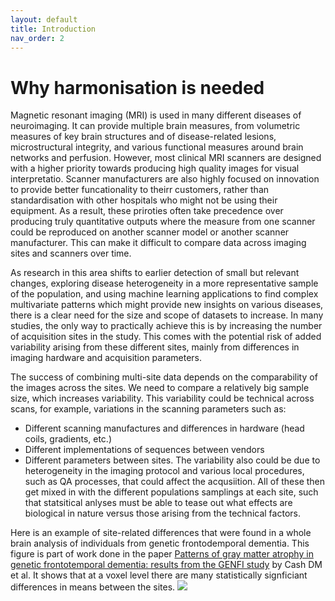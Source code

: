 ```yaml
---
layout: default
title: Introduction
nav_order: 2
---
```


# Why harmonisation is needed 
Magnetic resonant imaging (MRI) is used in many different diseases of neuroimaging. It can provide multiple brain measures, from volumetric measures of key brain structures and of disease-related lesions, microstructural integrity, and various functional measures around brain networks and perfusion. However, most clinical MRI scanners are designed with a higher priority towards producing high quality images for visual interpretatio. Scanner manufacturers are also highly focused on innovation to provide better funcationality to theirr customers, rather than standardisation with other hospitals who might not be using their equipment. As a result, these priroties often take precedence over producing truly quantitative outputs where the measure from one scanner could be reproduced on another scanner model or another scanner manufacturer. This can make it difficult to compare data across imaging sites and scanners over time. 

As research in this area shifts to earlier detection of small but relevant changes, exploring disease heterogeneity in a more representative sample of the population, and using machine learning applications to find complex multivariate patterns which might provide new insights on various diseases, there is a clear need for the size and scope of datasets to increase. In many studies, the only way to practically achieve this is by increasing the number of acquisition sites in the study. This comes with the potential risk of added variability arising from these different sites, mainly from differences in imaging hardware and acquisition parameters.   

The success of combining multi-site data depends on the comparability of the images across the sites. We need to compare a relatively big sample size, which increases variability. 
This variability could be technical across scans, for example, variations in the scanning parameters such as:
*	Different scanning manufactures and differences in  hardware (head coils, gradients, etc.) 
*	Different implementations of sequences between vendors
*	Different parameters between sites.
The variability also could be due to heterogeneity in the imaging protocol and various local procedures, such as QA processes, that could affect the acqusiition. All of these then get mixed in with the different populations samplings at each site, such that statsitical anlyses must be able to tease out what effects are biological in nature versus those arising from the technical factors.

Here is an example of site-related differences that were found in a whole brain analysis of individuals from genetic frontodemporal dementia. This figure is part of work done in the paper [Patterns of gray matter atrophy in genetic frontotemporal dementia: results from the GENFI study](https://doi.org/10.1016/j.neurobiolaging.2017.10.008) by Cash DM et al. It shows that at a voxel level there are many statistically signficiant differences in means between the sites.
![](../assets/vbm_site_differences.png)

